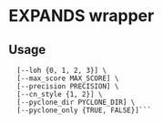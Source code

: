 
# EXPANDS wrapper

## Usage

```Rscript run_analysis.R seg_file seg_input_mode maf_file sample_name output_dir \
  [--loh {0, 1, 2, 3}] \
  [--max_score MAX_SCORE] \
  [--precision PRECISION] \
  [--cn_style {1, 2}] \
  [--pyclone_dir PYCLONE_DIR] \
  [--pyclone_only {TRUE, FALSE}]```
